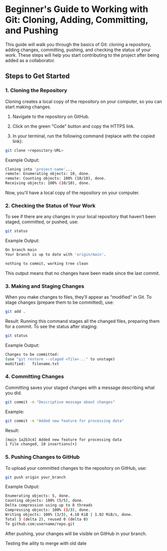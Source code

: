 # Beginner's Guide to Working with Git: Cloning, Adding, Committing, and Pushing

This guide will walk you through the basics of Git: cloning a repository, 
adding changes, committing, pushing, and checking the status of your work. 
These steps will help you start contributing to the project 
after being added as a collaborator. 

## Steps to Get Started
### 1. Cloning the Repository

Cloning creates a local copy of the repository on your computer, so you can start making changes.

1. Navigate to the repository on GitHub.

2. Click on the green "Code" button and copy the HTTPS link.

3. In your terminal, run the following command (replace <repository-URL> with the copied link):

```bash
git clone <repository-URL>
```
Example Output:

```bash
Cloning into 'project-name'...
remote: Enumerating objects: 10, done.
remote: Counting objects: 100% (10/10), done.
Receiving objects: 100% (10/10), done.
```

Now, you'll have a local copy of the repository on your computer.

### 2. Checking the Status of Your Work

To see if there are any changes in your local repository
that haven’t been staged, committed, or pushed, use:

```bash
git status
```

Example Output:

```bash
On branch main
Your branch is up to date with 'origin/main'.

nothing to commit, working tree clean
```

This output means that no changes have been made since the last commit.

### 3. Making and Staging Changes

When you make changes to files, they’ll appear as “modified” in Git. 
To stage changes (prepare them to be committed), use:

```bash
git add .
```
Result: Running this command stages all the changed files, 
preparing them for a commit. To see the status after staging:

```bash
git status
```

Example Output:

```bash
Changes to be committed:
(use "git restore --staged <file>..." to unstage)
modified:   filename.txt
```

### 4. Committing Changes

Committing saves your staged changes with a message describing what you did.

```bash
git commit -m "Descriptive message about changes"
```

Example:

```bash
git commit -m "Added new feature for processing data"
```

Result:

```bash
[main 1a2b3c4] Added new feature for processing data
1 file changed, 10 insertions(+)
```

### 5. Pushing Changes to GitHub

To upload your committed changes to the repository on GitHub, use:

```bash
git push origin your_branch
```
Example Output:

```bash
Enumerating objects: 5, done.
Counting objects: 100% (5/5), done.
Delta compression using up to 8 threads
Compressing objects: 100% (3/3), done.
Writing objects: 100% (3/3), 4.10 KiB | 1.02 MiB/s, done.
Total 3 (delta 2), reused 0 (delta 0)
To github.com:username/repo.git
```
After pushing, your changes will be visible on GitHub in your branch.

Testing the aility to merge with old date